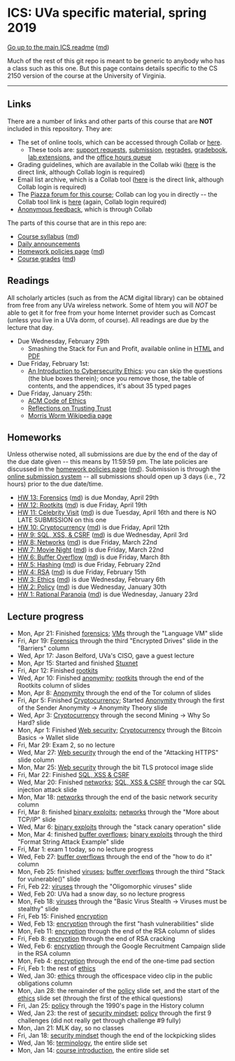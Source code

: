 ICS: UVa specific material, spring 2019
=======================================

[Go up to the main ICS readme](../readme.html) ([md](../readme.md))

Much of the rest of this git repo is meant to be generic to anybody who has a class such as this one. But this page contains details specific to the CS 2150 version of the course at the University of Virginia.

------------------------------------------------------------

Links
-----

There are a number of links and other parts of this course that are **NOT** included in this repository.  They are:

- The set of online tools, which can be accessed through Collab or [here][160].
    - These tools are: [support requests][161], [submission][162], [regrades][163], [gradebook][164], [lab extensions][165], and the [office hours queue][166]
- Grading guidelines, which are available in the Collab wiki ([here][171] is the direct link, although Collab login is required)
- Email list archive, which is a Collab tool ([here][170] is the direct link, although Collab login is required)
- The [Piazza forum for this course][152]; Collab can log you in directly -- the Collab tool link is [here][173] (again, Collab login required)
- [Anonymous feedback][174], which is through Collab

The parts of this course that are in this repo are:

- [Course syllabus](syllabus.html) ([md](syllabus.md))
- [Daily announcements](daily-announcements.html#/)
- [Homework policies page](hw-policies.html) ([md](hw-policies.md))
- [Course grades](grades.html) ([md](grades.md))


Readings
--------

All scholarly articles (such as from the ACM digital library) can be obtained from free from any UVa wireless network.  Some of htem you will *NOT* be able to get it for free from your home Internet provider such as Comcast (unless you live in a UVa dorm, of course).  All readings are due by the lecture that day.

- Due Wednesday, February 29th
    - Smashing the Stack for Fun and Profit, available online in [HTML](http://phrack.org/issues/49/14.html) and [PDF](http://www-inst.eecs.berkeley.edu/~cs161/fa08/papers/stack_smashing.pdf)
- Due Friday, February 1st:
    - [An Introduction to Cybersecurity Ethics](https://www.scu.edu/media/ethics-center/technology-ethics/IntroToCybersecurityEthics.pdf): you can skip the questions (the blue boxes therein); once you remove those, the table of contents, and the appendices, it's about 35 typed pages
- Due Friday, January 25th:
	- [ACM Code of Ethics](https://www.acm.org/code-of-ethics)
    - [Reflections on Trusting Trust](https://dl.acm.org/citation.cfm?id=358210)
	- [Morris Worm Wikipedia page](https://en.wikipedia.org/wiki/Morris_worm)


Homeworks
-----------

Unless otherwise noted, all submissions are due by the end of the day of the due date given -- this means by 11:59:59 pm.  The late policies are discussed in the [homework policies page](hw-policies.html) ([md](hw-policies.md)).  Submission is through the [online submission system][162] -- all submissions should open up 3 days (i.e., 72 hours) prior to the due date/time.

- [HW 13: Forensics](../hws/hw-forensics.html) ([md](../hws/hw-forensics.md)) is due Monday, April 29th
- [HW 12: Rootkits](../hws/hw-rootkits.html) ([md](../hws/hw-rootkits.md)) is due Friday, April 19th
- [HW 11: Celebrity Visit](../hws/hw-celebrity-visit.html) ([md](../hws/hw-celebrity-visit.md)) is due Tuesday, April 16th and there is NO LATE SUBMISSION on this one
- [HW 10: Cryptocurrency](../hws/hw-cryptocurrency.html) ([md](../hws/hw-cryptocurrency.md)) is due Friday, April 12th
- [HW 9: SQL, XSS, & CSRF](../hws/hw-sql-xss-csrf.html) ([md](../hws/hw-sql-xss-csrf.md)) is due Wednesday, April 3rd
- [HW 8: Networks](../hws/hw-networks.html) ([md](hw-networks.md)) is due Friday, March 22nd
- [HW 7: Movie Night](../hws/hw-movie-night.html) ([md](../hws/hw-movie-night.md)) is due Friday, March 22nd
- [HW 6: Buffer Overflow](../hws/hw-buffer.html) ([md](../hws/hw-buffer.md)) is due Friday, March 8th
- [HW 5: Hashing](../hws/hw-hashing.html) ([md](../hws/hw-hashing.md)) is due Friday, February 22nd
- [HW 4: RSA](../hws/hw-rsa.html) ([md](../hws/hw-rsa.md)) is due Friday, February 15th
- [HW 3: Ethics](../hws/hw-ethics.html) ([md](../hws/hw-ethics.md)) is due Wednesday, February 6th
- [HW 2: Policy](../hws/hw-policy.html) ([md](../hws/hw-policy.md)) is due Wednesday, January 30th
- [HW 1: Rational Paranoia](../hws/hw-paranoia.html) ([md](../hws/hw-paranoia.md)) is due Wednesday, January 23rd


Lecture progress
----------------

- Mon, Apr 21: Finished [forensics](../slides/forensics.html#/); [VMs](../slides/vms.html#/) through the "Language VM" slide
- Fri, Apr 19: [Forensics](../slides/forensics.html#/) through the third "Encrypted Drives" slide in the "Barriers" column
- Wed, Apr 17: Jason Belford, UVa's CISO, gave a guest lecture
- Mon, Apr 15: Started and finished [Stuxnet](../slides/stuxnet.html#/)
- Fri, Apr 12: Finished [rootkits](../slides/rootkits.html#/)
- Wed, Apr 10: Finished [anonymity](../slides/anonymity.html#/); [rootkits](../slides/rootkits.html#/) through the end of the Rootkits column of slides
- Mon, Apr 8: [Anonymity](../slides/anonymity.html#/) through the end of the Tor column of slides
- Fri, Apr 5: Finished [Cryptocurrency](../slides/cryptocurrency.html#/); Started [Anonymity](../slides/anonymity.html#/) through the first of the Sender Anonymity -> Anonymity Theory slide
- Wed, Apr 3: [Cryptocurrency](../slides/cryptocurrency.html#/) through the second Mining -> Why So Hard? slide
- Mon, Apr 1: Finished [Web security](../slides/web-security.html#/); [Cryptocurrency](../slides/cryptocurrency.html#/) through the Bitcoin Basics -> Wallet slide
- Fri, Mar 29: Exam 2, so no lecture
- Wed, Mar 27: [Web security](../slides/web-security.html#/) through the end of the "Attacking HTTPS" slide column
- Mon, Mar 25: [Web security](../slides/web-security.html#/) through the bit TLS protocol image slide
- Fri, Mar 22: Finished [SQL, XSS & CSRF](../slides/sql-xss-csrf.html#/)
- Wed, Mar 20: Finished [networks](../slides/networks.html#/); [SQL, XSS & CSRF](../slides/sql-xss-csrf.html#/) through the car SQL injection attack slide
- Mon, Mar 18: [networks](../slides/networks.html#/) through the end of the basic network security column
- Fri, Mar 8: finished [binary exploits](../slides/binary-exploits.html); [networks](../slides/networks.html#/) through the "More about TCP/IP" slide
- Wed, Mar 6: [binary exploits](../slides/binary-exploits.html) through the "stack canary operation" slide
- Mon, Mar 4: finished [buffer overflows](../slides/buffer-overflows.html); [binary exploits](../slides/binary-exploits.html) through the third "Format String Attack Example" slide
- Fri, Mar 1: exam 1 today, so no lecture progress
- Wed, Feb 27: [buffer overflows](../slides/buffer-overflows.html) through the end of the "how to do it" column
- Mon, Feb 25: finished [viruses](../slides/viruses.html#/); [buffer overflows](../slides/buffer-overflows.html) through the third "Stack for vulnerable()" slide
- Fri, Feb 22: [viruses](../slides/viruses.html#/) through the "Oligomorphic viruses" slide
- Wed, Feb 20: UVa had a snow day, so no lecture progress
- Mon, Feb 18: [viruses](../slides/viruses.html#/) through the "Basic Virus Stealth -> Viruses must be stealthy" slide
- Fri, Feb 15: Finished [encryption](../slides/encryption.html#/)
- Wed, Feb 13: [encryption](../slides/encryption.html#/) through the first "hash vulnerabilities" slide
- Mon, Feb 11: [encryption](../slides/encryption.html#/) through the end of the RSA column of slides
- Fri, Feb 8: [encryption](../slides/encryption.html#/) through the end of RSA cracking
- Wed, Feb 6: [encryption](../slides/encryption.html#/) through the Google Recruitment Campaign slide in the RSA column
- Mon, Feb 4: [encryption](../slides/encryption.html#/) through the end of the one-time pad section
- Fri, Feb 1: the rest of [ethics](../slides/ethics.html#/)
- Wed, Jan 30: [ethics](../slides/ethics.html#/) through the officespace video clip in the public obligations column
- Mon, Jan 28: the remainder of the [policy](../slides/policy.html#/) slide set, and the start of the [ethics](../slides/ethics.html#/) slide set (through the first of the ethical questions)
- Fri, Jan 25: [policy](../slides/policy.html#/) through the 1990's page in the History column
- Wed, Jan 23: the rest of [security mindset](../slides/security-mindset.html#/); [policy](../slides/policy.html#/) through the first 9 challenges (did not really get through challenge #9 fully)
- Mon, Jan 21: MLK day, so no classes
- Fri, Jan 18: [security mindset](../slides/security-mindset.html#/) though the end of the lockpicking slides
- Wed, Jan 16: [terminology](../slides/terminology.html#/), the entire slide set
- Mon, Jan 14: [course introduction](../slides/introduction.html#/), the entire slide set




[152]: https://piazza.com/class/jlbqx6s57xq3we

[160]: https://libra.cs.virginia.edu/~pedagogy/
[161]: https://libra.cs.virginia.edu/~pedagogy/support.php
[162]: https://libra.cs.virginia.edu/~pedagogy/submit.php
[163]: https://libra.cs.virginia.edu/~pedagogy/regrades.php
[164]: https://libra.cs.virginia.edu/~pedagogy/gradebook.php
[165]: https://libra.cs.virginia.edu/~pedagogy/labextension.php
[166]: https://libra.cs.virginia.edu/~pedagogy/queue.php

[170]: https://collab.its.virginia.edu/portal/site/bbcd086f-9d6d-405b-81e0-339d9cc53a08/tool/19833afb-26dd-4da4-91a5-2d800279f73b
[171]: https://collab.its.virginia.edu/portal/site/bbcd086f-9d6d-405b-81e0-339d9cc53a08/tool/e28a3b0f-e8ea-4775-bc01-722e3dedfa03
[172]: https://piazza.com/class/jqv4z66l2ts3zd
[173]: https://collab.its.virginia.edu/portal/site/bbcd086f-9d6d-405b-81e0-339d9cc53a08/page/c37dada0-a059-4585-97e3-f254acdda38d
[174]: https://collab.its.virginia.edu/portal/site/bbcd086f-9d6d-405b-81e0-339d9cc53a08/tool/1453de85-6853-45de-9972-615ade259377/main
